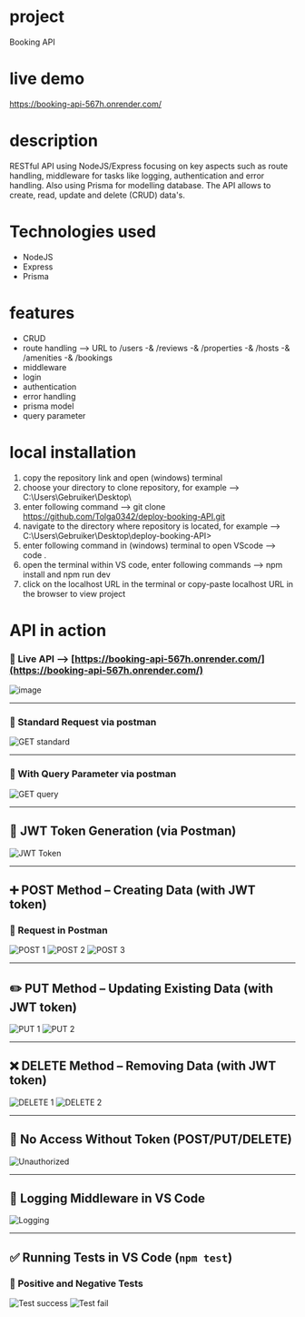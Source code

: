 # project

Booking API

# live demo 

https://booking-api-567h.onrender.com/

# description

RESTful API using NodeJS/Express focusing on key aspects such as route handling, middleware for tasks like logging, authentication and error handling. Also using Prisma for modelling database. The API allows to create, read, update and delete (CRUD) data's. 

# Technologies used

- NodeJS
- Express
- Prisma

# features 

- CRUD
- route handling --> URL to /users -& /reviews -& /properties -& /hosts -& /amenities -& /bookings
- middleware
- login
- authentication
- error handling
- prisma model
- query parameter

# local installation 

1. copy the repository link and open (windows) terminal
2. choose your directory to clone repository, for example --> C:\Users\Gebruiker\Desktop\
3. enter following command --> git clone https://github.com/Tolga0342/deploy-booking-API.git
4. navigate to the directory where repository is located, for example --> C:\Users\Gebruiker\Desktop\deploy-booking-API>
5. enter following command in (windows) terminal to open VScode --> code .
6. open the terminal within VS code, enter following commands --> npm install and npm run dev
7. click on the localhost URL in the terminal or copy-paste localhost URL in the browser to view project

# API in action 

### 🔗 Live API --> [https://booking-api-567h.onrender.com/](https://booking-api-567h.onrender.com/)
![image](https://github.com/user-attachments/assets/099c227f-167d-430a-a339-97d4142355ab)

---

### 🔹 Standard Request via postman
![GET standard](https://github.com/user-attachments/assets/2c906310-2cfe-4c83-91de-bfeaa04e1ffe)

---

### 🔹 With Query Parameter via postman
![GET query](https://github.com/user-attachments/assets/d51e8175-95ab-42a6-8559-87a2802c3a38)

---

## 🔐 JWT Token Generation (via Postman)
![JWT Token](https://github.com/user-attachments/assets/dcae4bff-cfc7-4198-b66d-365580430786)

---

## ➕ POST Method – Creating Data (with JWT token)

### 🔹 Request in Postman
![POST 1](https://github.com/user-attachments/assets/4c3e1723-8bc5-4e30-b735-a15598a781be)
![POST 2](https://github.com/user-attachments/assets/6a2b87ac-6d74-412b-9e3f-a6bc1a23a4c3)
![POST 3](https://github.com/user-attachments/assets/a19a7d11-a775-4966-8bf4-850216c0f2a9)

---

## ✏️ PUT Method – Updating Existing Data (with JWT token)

![PUT 1](https://github.com/user-attachments/assets/56d819d5-1594-4946-b081-eaecbacbdb7d)
![PUT 2](https://github.com/user-attachments/assets/2dded360-42bd-4f12-85c8-d00d1825b1b1)

---

## ❌ DELETE Method – Removing Data (with JWT token)

![DELETE 1](https://github.com/user-attachments/assets/df19272e-b586-42e6-a1d9-b4ad863edac0)
![DELETE 2](https://github.com/user-attachments/assets/f2e0427c-998a-4b6e-984a-f7044d31f01f)

---

## 🚫 No Access Without Token (POST/PUT/DELETE)

![Unauthorized](https://github.com/user-attachments/assets/91399c95-e39b-4a43-b8bb-63f9576df816)

---

## 🧾 Logging Middleware in VS Code

![Logging](https://github.com/user-attachments/assets/98cb976d-fd50-4d85-a1e0-a19b64ea5535)

---

## ✅ Running Tests in VS Code (`npm test`)

### 🔹 Positive and Negative Tests
![Test success](https://github.com/user-attachments/assets/a5b2cbea-47c4-4af5-b490-0a1466189da0)
![Test fail](https://github.com/user-attachments/assets/7acf5a7e-0957-4603-986d-39834ac3e29e)





 










